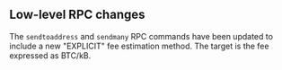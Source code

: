 Low-level RPC changes
----------------------

The `sendtoaddress` and `sendmany` RPC commands have been updated to include a
new "EXPLICIT" fee estimation method. The target is the fee expressed as BTC/kB.
